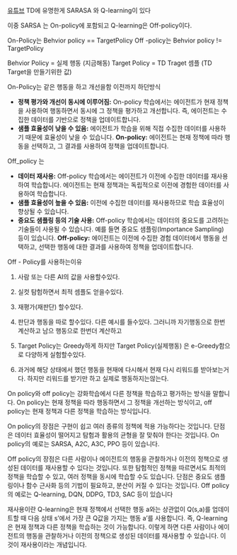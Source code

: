 [유튜브](https://youtu.be/wVhH_3Td_R4?si=zRoS3G9ZpuFxRzYU)
TD에 유명한게 SARASA 와 Q-learning이 있다

이중 SARSA 는 On-policy에 포함되고
Q-learning은 Off-policy이다.

On-Policy는 Behvior policy == TargetPolicy
Off -policy는 Behvior policy != TargetPolicy

Behvior Policy = 실제 행동 (지금해동)
Target Policy = TD Traget 셈플 (TD Target을 만들기위한 값)

On-Policy는 같은 행동을 하고 개선을함 이전까지 하던방식
- **정책 평가와 개선이 동시에 이루어짐:** On-policy 학습에서는 에이전트가 현재 정책을 사용하여 행동하면서 동시에 그 정책을 평가하고 개선합니다. 즉, 에이전트는 수집한 데이터를 기반으로 정책을 업데이트합니다.
- **샘플 효율성이 낮을 수 있음:** 에이전트가 학습을 위해 직접 수집한 데이터를 사용하기 때문에 효율성이 낮을 수 있습니다.
**On-policy:** 에이전트는 현재 정책에 따라 행동을 선택하고, 그 결과를 사용하여 정책을 업데이트합니다.

Off_policy 는 
- **데이터 재사용:** Off-policy 학습에서는 에이전트가 이전에 수집한 데이터를 재사용하여 학습합니다. 에이전트는 현재 정책과는 독립적으로 이전에 경험한 데이터를 사용하여 학습합니다.
- **샘플 효율성이 높을 수 있음:** 이전에 수집한 데이터를 재사용하므로 학습 효율성이 향상될 수 있습니다.
- **중요도 샘플링 등의 기술 사용:** Off-policy 학습에서는 데이터의 중요도를 고려하는 기술들이 사용될 수 있습니다. 예를 들면 중요도 샘플링(Importance Sampling) 등이 있습니다.
**Off-policy:** 에이전트는 이전에 수집한 경험 데이터에서 행동을 선택하고, 선택한 행동에 대한 결과를 사용하여 정책을 업데이트합니다.

Off - Policy를  사용하는이유
1. 사람 또는 다른 AI의 값을 사용할수있다.
2. 실컷 탐험하면서 최적 셈플도 얻을수있다.
3. 재평가(재판단) 할수있다.

1.  판단과 행동을 따로 할수있다. 다른 예시를 들수있다. 그러니까 자기행동으로 한번 계산하고 남으 행동으로 한번더 계산하고 
2. Target Policy는 Greedy하게 하지만 Target Policy(실제행동) 은 e-Greedy함으로 다양하게 실험할수있다.
3. 과거에 해당 상태에서 했던 행동을 현재에 다시해서 현재 다시 리워드를 받아보는거다. 하지만 리워드를 받기만 하고 실제로 행동하지는않는다.








On policy와 off policy는 강화학습에서 다른 정책을 학습하고 평가하는 방식을 말합니다. On policy는 현재 정책을 따라 행동하면서 그 정책을 개선하는 방식이고, off policy는 현재 정책과 다른 정책을 학습하는 방식입니다.

On policy의 장점은 구현이 쉽고 여러 종류의 정책에 적용 가능하다는 것입니다. 단점은 데이터 효율성이 떨어지고 탐험과 활용의 균형을 잘 맞춰야 한다는 것입니다. On policy의 예로는 SARSA, A2C, A3C, PPO 등이 있습니다.

Off policy의 장점은 다른 사람이나 에이전트의 행동을 관찰하거나 이전의 정책으로 생성된 데이터를 재사용할 수 있다는 것입니다. 또한 탐험적인 정책을 따르면서도 최적의 정책을 학습할 수 있고, 여러 정책을 동시에 학습할 수도 있습니다. 단점은 중요도 샘플링이나 함수 근사화 등의 기법이 필요하고, 분산이 커질 수 있다는 것입니다. Off policy의 예로는 Q-learning, DQN, DDPG, TD3, SAC 등이 있습니다

재사용이란
Q-learning은 현재 정책에서 선택한 행동 a와는 상관없이 Q(s,a)를 업데이트할 때 다음 상태 s’에서 가장 큰 Q값을 가지는 행동 a’를 사용합니다. 즉, Q-learning은 현재 정책과 다른 정책을 학습하는 것이 가능합니다. 이렇게 하면 다른 사람이나 에이전트의 행동을 관찰하거나 이전의 정책으로 생성된 데이터를 재사용할 수 있습니다. 이것이 재사용이라는 개념입니다.